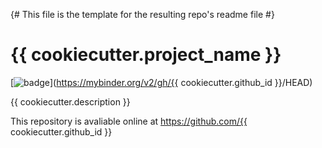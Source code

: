 {# This file is the template for the resulting repo's readme file #}
# {{ cookiecutter.project_name }}

[![badge](https://mybinder.org/badge.svg)](https://mybinder.org/v2/gh/{{ cookiecutter.github_id }}/HEAD)

{{ cookiecutter.description }}

This repository is avaliable online at https://github.com/{{ cookiecutter.github_id }}
